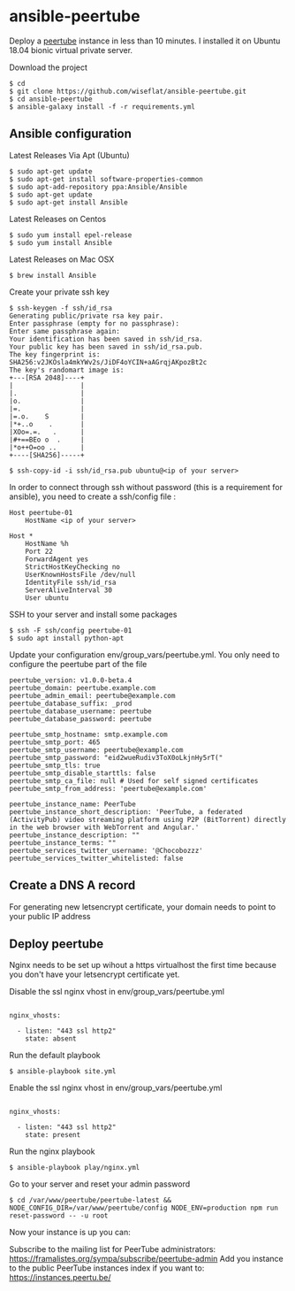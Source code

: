 ansible-peertube
===

Deploy a [peertube](https://github.com/Chocobozzz/PeerTube) instance in less than 10 minutes.
I installed it on Ubuntu 18.04 bionic virtual private server.

Download the project

```
$ cd
$ git clone https://github.com/wiseflat/ansible-peertube.git
$ cd ansible-peertube
$ ansible-galaxy install -f -r requirements.yml
```

## Ansible configuration


Latest Releases Via Apt (Ubuntu)

```
$ sudo apt-get update
$ sudo apt-get install software-properties-common
$ sudo apt-add-repository ppa:Ansible/Ansible
$ sudo apt-get update
$ sudo apt-get install Ansible
```

Latest Releases on Centos

```
$ sudo yum install epel-release
$ sudo yum install Ansible
```

Latest Releases on Mac OSX

```
$ brew install Ansible
```

Create your private ssh key

```
$ ssh-keygen -f ssh/id_rsa
Generating public/private rsa key pair.
Enter passphrase (empty for no passphrase):
Enter same passphrase again:
Your identification has been saved in ssh/id_rsa.
Your public key has been saved in ssh/id_rsa.pub.
The key fingerprint is:
SHA256:v2JKOsla4mkYWv2s/JiDF4oYCIN+aAGrqjAKpozBt2c 
The key's randomart image is:
+---[RSA 2048]----+
|                 |
|.                |
|o.               |
|=.               |
|=.o.    S        |
|*+..o    .       |
|XOo=.=.   .      |
|#+==BEo o  .     |
|*o++O=oo ..      |
+----[SHA256]-----+

$ ssh-copy-id -i ssh/id_rsa.pub ubuntu@<ip of your server>
```

In order to connect through ssh without password (this is a requirement for ansible), you need to create a ssh/config file :

```
Host peertube-01
    HostName <ip of your server>

Host *
    HostName %h
    Port 22
    ForwardAgent yes
    StrictHostKeyChecking no
    UserKnownHostsFile /dev/null
    IdentityFile ssh/id_rsa
    ServerAliveInterval 30
    User ubuntu

```

SSH to your server and install some packages

```
$ ssh -F ssh/config peertube-01
$ sudo apt install python-apt
```

Update your configuration env/group_vars/peertube.yml. You only need to configure the peertube part of the file

```
peertube_version: v1.0.0-beta.4
peertube_domain: peertube.example.com
peertube_admin_email: peertube@example.com
peertube_database_suffix: _prod
peertube_database_username: peertube
peertube_database_password: peertube

peertube_smtp_hostname: smtp.example.com
peertube_smtp_port: 465
peertube_smtp_username: peertube@example.com
peertube_smtp_password: "eid2wueRudiv3ToX0oLkjnHy5rT("
peertube_smtp_tls: true
peertube_smtp_disable_starttls: false
peertube_smtp_ca_file: null # Used for self signed certificates
peertube_smtp_from_address: 'peertube@example.com'

peertube_instance_name: PeerTube
peertube_instance_short_description: 'PeerTube, a federated (ActivityPub) video streaming platform using P2P (BitTorrent) directly in the web browser with WebTorrent and Angular.'
peertube_instance_description: ""
peertube_instance_terms: ""
peertube_services_twitter_username: '@Chocobozzz'
peertube_services_twitter_whitelisted: false

```

## Create a DNS A record

For generating new letsencrypt certificate, your domain needs to point to your public IP address

## Deploy peertube

Nginx needs to be set up wihout a https virtualhost the first time because you don't have your letsencrypt certificate yet. 

Disable the ssl nginx vhost in env/group_vars/peertube.yml


```

nginx_vhosts:

  - listen: "443 ssl http2"
    state: absent
```

Run the default playbook

```
$ ansible-playbook site.yml
```

Enable the ssl nginx vhost in env/group_vars/peertube.yml

```

nginx_vhosts:

  - listen: "443 ssl http2"
    state: present
```

Run the nginx playbook

```
$ ansible-playbook play/nginx.yml
```

Go to your server and reset your admin password

```
$ cd /var/www/peertube/peertube-latest && NODE_CONFIG_DIR=/var/www/peertube/config NODE_ENV=production npm run reset-password -- -u root
```

Now your instance is up you can:

Subscribe to the mailing list for PeerTube administrators: https://framalistes.org/sympa/subscribe/peertube-admin
Add you instance to the public PeerTube instances index if you want to: https://instances.peertu.be/
